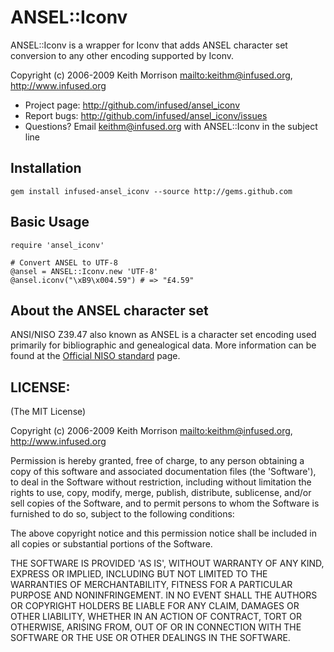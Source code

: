 # ANSEL::Iconv

ANSEL::Iconv is a wrapper for Iconv that adds ANSEL character set conversion to
any other encoding supported by Iconv.

Copyright (c) 2006-2009 Keith Morrison <mailto:keithm@infused.org>, <http://www.infused.org>

* Project page: <http://github.com/infused/ansel_iconv>
* Report bugs: <http://github.com/infused/ansel_iconv/issues>
* Questions? Email [keithm@infused.org](mailto:keithm@infused.org?subject=ANSEL::Iconv)
  with ANSEL::Iconv in the subject line

## Installation

    gem install infused-ansel_iconv --source http://gems.github.com
    
## Basic Usage
    
    require 'ansel_iconv'
    
    # Convert ANSEL to UTF-8
    @ansel = ANSEL::Iconv.new 'UTF-8'
    @ansel.iconv("\xB9\x004.59") # => "£4.59" 
  
## About the ANSEL character set

ANSI/NISO Z39.47 also known as ANSEL is a character set encoding used 
primarily for bibliographic and genealogical data. More information can be found at the
[Official NISO standard](http://www.niso.org/kst/reports/standards?step=2&gid%3Austring%3Aiso-8859-1=&project_key%3Austring%3Aiso-8859-1=0b5d2bd7b690b60fcc75cde9256ed9f9e526e531)
page.

## LICENSE:

(The MIT License)

Copyright (c) 2006-2009 Keith Morrison <mailto:keithm@infused.org>, <http://www.infused.org>

Permission is hereby granted, free of charge, to any person obtaining
a copy of this software and associated documentation files (the
'Software'), to deal in the Software without restriction, including
without limitation the rights to use, copy, modify, merge, publish,
distribute, sublicense, and/or sell copies of the Software, and to
permit persons to whom the Software is furnished to do so, subject to
the following conditions:

The above copyright notice and this permission notice shall be
included in all copies or substantial portions of the Software.

THE SOFTWARE IS PROVIDED 'AS IS', WITHOUT WARRANTY OF ANY KIND,
EXPRESS OR IMPLIED, INCLUDING BUT NOT LIMITED TO THE WARRANTIES OF
MERCHANTABILITY, FITNESS FOR A PARTICULAR PURPOSE AND NONINFRINGEMENT.
IN NO EVENT SHALL THE AUTHORS OR COPYRIGHT HOLDERS BE LIABLE FOR ANY
CLAIM, DAMAGES OR OTHER LIABILITY, WHETHER IN AN ACTION OF CONTRACT,
TORT OR OTHERWISE, ARISING FROM, OUT OF OR IN CONNECTION WITH THE
SOFTWARE OR THE USE OR OTHER DEALINGS IN THE SOFTWARE.
